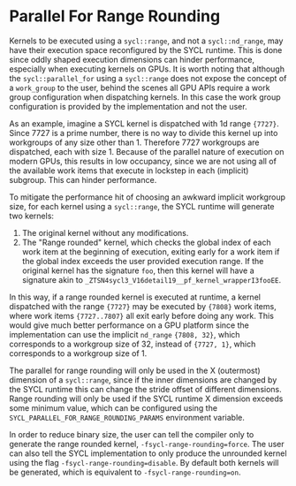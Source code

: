 # Parallel For Range Rounding

Kernels to be executed using a `sycl::range`, and not a `sycl::nd_range`,
may have their execution space reconfigured by the SYCL runtime. This is done
since oddly shaped execution dimensions can hinder performance, especially when
executing kernels on GPUs. It is worth noting that although the
`sycl::parallel_for` using a `sycl::range` does not expose the concept of a
`work_group` to the user, behind the scenes all GPU APIs require a work group
configuration when dispatching kernels. In this case the work group
configuration is provided by the implementation and not the user.

As an example, imagine a SYCL kernel is dispatched with 1d range `{7727}`. Since
7727 is a prime number, there is no way to divide this kernel up into workgroups
of any size other than 1. Therefore 7727 workgroups are dispatched, each with
size 1. Because of the parallel nature of execution on modern GPUs, this
results in low occupancy, since we are not using all of the available work items
that execute in lockstep in each (implicit) subgroup. This can hinder
performance.

To mitigate the performance hit of choosing an awkward implicit workgroup size,
for each kernel using a `sycl::range`, the SYCL runtime will generate two
kernels:

1. The original kernel without any modifications.
2. The "Range rounded" kernel, which checks the global index of each work item
   at the beginning of execution, exiting early for a work item if the global
   index exceeds the user provided execution range. If the original kernel has
   the signature `foo`, then this kernel will have a signature akin to
   `_ZTSN4sycl3_V16detail19__pf_kernel_wrapperI3fooEE`.

In this way, if a range rounded kernel is executed at runtime, a kernel
dispatched with the range `{7727}` may be executed by `{7808}` work items,
where work items `{7727..7807}` all exit early before doing any work. This would
give much better performance on a GPU platform since the implementation can use
the implicit `nd_range` `{7808, 32}`, which corresponds to a workgroup size of
32, instead of `{7727, 1}`, which corresponds to a workgroup size of 1.

The parallel for range rounding will only be used in the X (outermost)
dimension of a `sycl::range`, since if the inner dimensions are changed by the
SYCL runtime this can change the stride offset of different dimensions. Range
rounding will only be used if the SYCL runtime X dimension exceeds some minimum
value, which can be configured using the
`SYCL_PARALLEL_FOR_RANGE_ROUNDING_PARAMS` environment variable.

In order to reduce binary size, the user can tell the compiler only to generate
the range rounded kernel, `-fsycl-range-rounding=force`. The user can also tell
the SYCL implementation to only produce the unrounded kernel using the flag
`-fsycl-range-rounding=disable`. By default both kernels will be generated,
which is equivalent to `-fsycl-range-rounding=on`.
